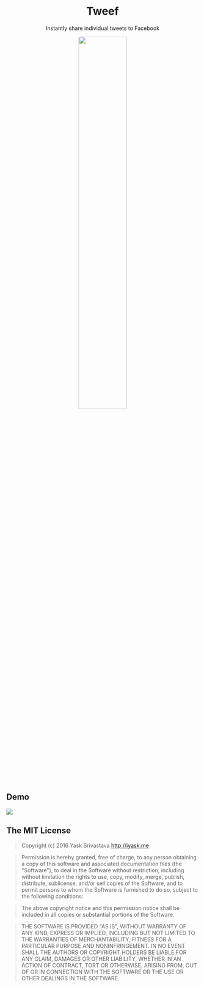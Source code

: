 <h1 align="center"> Tweef </h1>
<p align="center">
Instantly share individual tweets to Facebook
</p>
<p align="center">
  <img src="http://i.imgur.com/E14P0do.png" width="50%"/>
</p>


## Demo
<img src="https://media.giphy.com/media/l3nIhqrUXSkNi/giphy.gif" />


## The MIT License
> Copyright (c) 2016 Yask Srivastava http://iyask.me

> Permission is hereby granted, free of charge, to any person obtaining a copy
of this software and associated documentation files (the "Software"), to deal
in the Software without restriction, including without limitation the rights
to use, copy, modify, merge, publish, distribute, sublicense, and/or sell
copies of the Software, and to permit persons to whom the Software is
furnished to do so, subject to the following conditions:

> The above copyright notice and this permission notice shall be included in
all copies or substantial portions of the Software.

> THE SOFTWARE IS PROVIDED "AS IS", WITHOUT WARRANTY OF ANY KIND, EXPRESS OR
IMPLIED, INCLUDING BUT NOT LIMITED TO THE WARRANTIES OF MERCHANTABILITY,
FITNESS FOR A PARTICULAR PURPOSE AND NONINFRINGEMENT. IN NO EVENT SHALL THE
AUTHORS OR COPYRIGHT HOLDERS BE LIABLE FOR ANY CLAIM, DAMAGES OR OTHER
LIABILITY, WHETHER IN AN ACTION OF CONTRACT, TORT OR OTHERWISE, ARISING FROM,
OUT OF OR IN CONNECTION WITH THE SOFTWARE OR THE USE OR OTHER DEALINGS IN
THE SOFTWARE.
